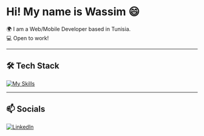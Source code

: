 # Hi! My name is Wassim 😄

🌍 I am a Web/Mobile Developer based in Tunisia.  
💻 Open to work!

---

## 🛠️ Tech Stack

[![My Skills](https://skillicons.dev/icons?i=html,css,js,react,tailwind,nodejs,express,mongodb,postgres,prisma,figma,java,python,SQL)](https://skillicons.dev)



---

## 📫 Socials

[![LinkedIn](https://img.shields.io/badge/LinkedIn-%230077B5.svg?style=for-the-badge&logo=linkedin&logoColor=white)](https://www.linkedin.com/in/wassim-gueddari)
